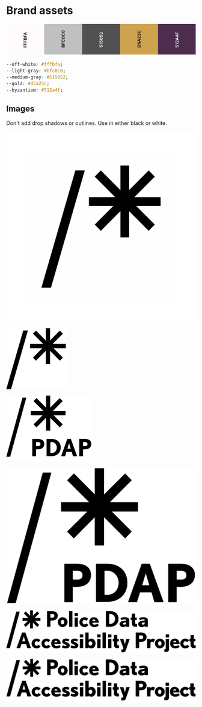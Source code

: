 # Brand assets

![](../../../.gitbook/assets/screen-shot-2021-06-09-at-10.36.55-pm.png)

```css
--off-white: #fffbfa;
--light-gray: #bfc0c0;
--medium-gray: #515052;
--gold: #d5a23c;
--byzantium: #512a4f;
```

## Images

Don't add drop shadows or outlines. Use in either black or white.



![logo.png \(extra space is for circle crops\)](../../../.gitbook/assets/logo-space%20%281%29.png)

![logo.svg](../../../.gitbook/assets/logo%20%281%29.svg)

![acronym.svg](../../../.gitbook/assets/acronym.svg)

![acronym.png](../../../.gitbook/assets/acronym.png)

![lockup.svg](../../../.gitbook/assets/lockup%20%282%29.svg)

![lockup.png](../../../.gitbook/assets/lockup.png)

